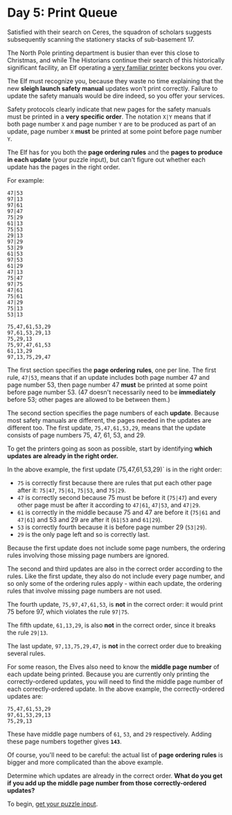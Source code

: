 # Day 5: Print Queue

Satisfied with their search on Ceres, the squadron of scholars suggests
subsequently scanning the stationery stacks of sub-basement 17.

The North Pole printing department is busier than ever this close to Christmas,
and while The Historians continue their search of this historically significant
facility, an Elf operating a [very familiar
printer](https://adventofcode.com/2017/day/1) beckons you over.

The Elf must recognize you, because they waste no time explaining that the new
**sleigh launch safety manual** updates won't print correctly. Failure to update
the safety manuals would be dire indeed, so you offer your services.

Safety protocols clearly indicate that new pages for the safety manuals must be
printed in a **very specific order**. The notation `X|Y` means that if both page
number `X` and page number `Y` are to be produced as part of an update, page
number `X` **must** be printed at some point before page number `Y`.

The Elf has for you both the **page ordering rules** and the **pages to produce
in each update** (your puzzle input), but can't figure out whether each update
has the pages in the right order.

For example:

```text
47|53
97|13
97|61
97|47
75|29
61|13
75|53
29|13
97|29
53|29
61|53
97|53
61|29
47|13
75|47
97|75
47|61
75|61
47|29
75|13
53|13

75,47,61,53,29
97,61,53,29,13
75,29,13
75,97,47,61,53
61,13,29
97,13,75,29,47
```

The first section specifies the **page ordering rules**, one per line. The first
rule, `47|53`, means that if an update includes both page number 47 and page
number 53, then page number 47 **must** be printed at some point before page
number 53. (47 doesn't necessarily need to be **immediately** before 53; other
pages are allowed to be between them.)

The second section specifies the page numbers of each **update**. Because most
safety manuals are different, the pages needed in the updates are different too.
The first update, `75,47,61,53,29`, means that the update consists of page
numbers 75, 47, 61, 53, and 29.

To get the printers going as soon as possible, start by identifying **which
updates are already in the right order.**

In the above example, the first update (75,47,61,53,29)` is in the right order:

- `75` is correctly first because there are rules that put each other page after
it: `75|47`, `75|61`, `75|53`, and `75|29`.
- `47` is correctly second because 75 must be before it (`75|47`) and every
other page must be after it according to `47|61`, `47|53`, and `47|29`.
- `61` is correctly in the middle because 75 and 47 are before it (`75|61` and
`47|61`) and 53 and 29 are after it (`61|53` and `61|29`).
- `53` is correctly fourth because it is before page number 29 (`53|29`).
- `29` is the only page left and so is correctly last.

Because the first update does not include some page numbers, the ordering rules
involving those missing page numbers are ignored.

The second and third updates are also in the correct order according to the
rules. Like the first update, they also do not include every page number, and so
only some of the ordering rules apply - within each update, the ordering rules
that involve missing page numbers are not used.

The fourth update, `75,97,47,61,53`, is **not** in the correct order: it would print
75 before 97, which violates the rule `97|75`.

The fifth update, `61,13,29`, is also **not** in the correct order, since it breaks
the rule `29|13`.

The last update, `97,13,75,29,47`, is **not** in the correct order due to breaking several rules.

For some reason, the Elves also need to know the **middle page number** of each
update being printed. Because you are currently only printing the
correctly-ordered updates, you will need to find the middle page number of each
correctly-ordered update. In the above example, the correctly-ordered updates
are:

```text
75,47,61,53,29
97,61,53,29,13
75,29,13
```
These have middle page numbers of `61`, `53`, and `29` respectively. Adding
these page numbers together gives **`143`**.

Of course, you'll need to be careful: the actual list of **page ordering rules**
is bigger and more complicated than the above example.

Determine which updates are already in the correct order. **What do you get if
you add up the middle page number from those correctly-ordered updates?**

To begin, [get your puzzle input](https://adventofcode.com/2024/day/5/input).

